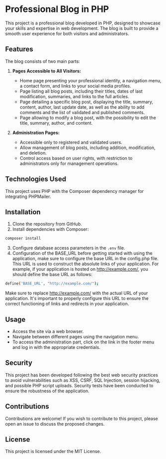 # Professional Blog in PHP

This project is a professional blog developed in PHP, designed to showcase your skills and expertise in web development. The blog is built to provide a smooth user experience for both visitors and administrators.

## Features

The blog consists of two main parts:

1. **Pages Accessible to All Visitors:**

   - Home page presenting your professional identity, a navigation menu, a contact form, and links to your social media profiles.
   - Page listing all blog posts, including their titles, dates of last modification, summaries, and links to the full articles.
   - Page detailing a specific blog post, displaying the title, summary, content, author, last update date, as well as the ability to add comments and the list of validated and published comments.
   - Page allowing to modify a blog post, with the possibility to edit the title, summary, author, and content.

2. **Administration Pages:**
   - Accessible only to registered and validated users.
   - Allow management of blog posts, including addition, modification, and deletion.
   - Control access based on user rights, with restriction to administrators only for management operations.

## Technologies Used

This project uses PHP with the Composer dependency manager for integrating PHPMailer.

## Installation

1. Clone the repository from GitHub.
2. Install dependencies with Composer:

```bash
composer install
```

3. Configure database access parameters in the `.env` file.
4. Configuration of the BASE_URL before getting started with using the application, make sure to configure the base URL in the config.php file. This URL is used to construct the absolute links of your application. For example, if your application is hosted on http://example.com/, you should define the base URL as follows:

```bash
define('BASE_URL', "http://example.com/");
```

Make sure to replace http://example.com/ with the actual URL of your application. It's important to properly configure this URL to ensure the correct functioning of links and redirects in your application.

## Usage

- Access the site via a web browser.
- Navigate between different pages using the navigation menu.
- To access the administration part, click on the link in the footer menu and log in with the appropriate credentials.

## Security

This project has been developed following the best web security practices to avoid vulnerabilities such as XSS, CSRF, SQL Injection, session hijacking, and possible PHP script uploads. Security tests have been conducted to ensure the robustness of the application.

## Contributions

Contributions are welcome! If you wish to contribute to this project, please open an issue to discuss the proposed changes.

## License

This project is licensed under the MIT License.

